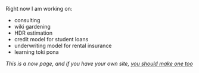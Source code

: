<!-- njnmdoc: title="Now"  -->

Right now I am working on:

* consulting
* wiki gardening
* HDR estimation
* credit model for student loans
* underwriting model for rental insurance
* learning toki pona

*This is a now page, and if you have your own site, [you should make one too](https://nownownow.com/about)*


